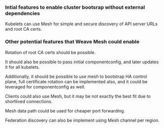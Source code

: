 ### Intial features to enable cluster bootsrap without external dependencies

Kubelets can use Mesh for simple and secure discovery of API server URLs and root CA certs.

### Other potential features that Weave Mesh could enable

Rotation of root CA certs should be possible.

It should also be possible to pass initial componentconfig, and later updates it for all kubelets.

Additionally, it should be possible to use mesh to bootstrap HA control plane, full certificate rotation can be implemented also, and it could be leveraged for componentconfig as well.

Clients could also use Mesh, but it may be not exactly the best fit due to shortlived connections.

Mesh data path could be used for cheaper port forwarding.

Federation discovery can also be implement using Mesh channel per region.
